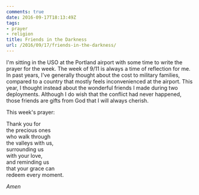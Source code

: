 ```yaml
---
comments: true
date: 2016-09-17T18:13:49Z
tags:
- prayer
- religion
title: Friends in the Darkness
url: /2016/09/17/friends-in-the-darkness/
---
```


I'm sitting in the USO at the Portland airport with some time to write the prayer for the week. The week of 9/11 is always a time of reflection for me. In past years, I've generally thought about the cost to military families, compared to a country that mostly feels inconvenienced at the airport. This year, I thought instead about the wonderful friends I made during two deployments. Although I do wish that the conflict had never happened, those friends are gifts from God that I will always cherish.

This week's prayer:

Thank you for  
the precious ones  
who walk through  
the valleys with us,  
surrounding us  
with your love,  
and reminding us   
that your grace can  
redeem every moment.  

*Amen*



 
